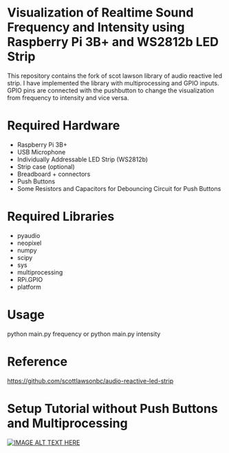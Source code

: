 # Visualization of Realtime Sound Frequency and Intensity using Raspberry Pi 3B+ and WS2812b LED Strip
This repository contains the fork of scot lawson library of audio reactive led strip. I have implemented the library with multiprocessing and GPIO inputs.
GPIO pins are connected with the pushbutton to change the visualization from frequency to intensity and vice versa. 

# Required Hardware
* Raspberry Pi 3B+
* USB Microphone
* Individually Addressable LED Strip (WS2812b)
* Strip case (optional)
* Breadboard + connectors
* Push Buttons
* Some Resistors and Capacitors for Debouncing Circuit for Push Buttons

# Required Libraries
* pyaudio
* neopixel
* numpy
* scipy
* sys
* multiprocessing
* RPi.GPIO
* platform

# Usage
python main.py frequency
or 
python main.py intensity

# Reference
https://github.com/scottlawsonbc/audio-reactive-led-strip
# Setup Tutorial without Push Buttons and Multiprocessing
[![IMAGE ALT TEXT HERE](http://img.youtube.com/vi/FA9rMkuVmvQ/0.jpg)](http://www.youtube.com/watch?v=FA9rMkuVmvQ)
